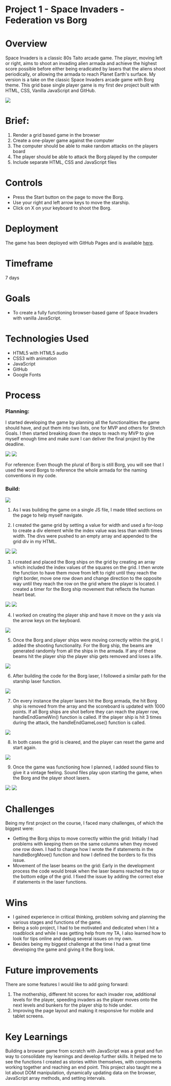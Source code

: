 # Project 1 - Space Invaders - Federation vs Borg

# Overview
Space Invaders is a classic 80s Taito arcade game. The player, moving left or right, aims to shoot an invading alien armada and achieve the highest score possible before either being eradicated by lasers that the aliens shoot periodically, or allowing the armada to reach Planet Earth's surface.
My version is a take on the classic Space Invaders arcade game with Borg theme. This grid base single player game is my first dev project built with HTML, CSS, Vanilla JavaScript and GitHub.

![](src/assets/screenshots/game_played.png)

# Brief:
1. Render a grid based game in the browser
2. Create a one-player game against the computer
3. The computer should be able to make random attacks on the players board
4. The player should be able to attack the Borg played by the computer
5. Include separate HTML, CSS and JavaScript files

# Controls
* Press the Start button on the page to move the Borg.
* Use your right and left arrow keys to move the starship.
* Click on X on your keyboard to shoot the Borg.

# Deployment
The game has been deployed with GitHub Pages and is available [here](https://esinyilmazbilek.github.io/sei-project-one/).

# Timeframe
7 days

# Goals
* To create a fully functioning browser-based game of Space Invaders with vanilla JavaScript.

# Technologies Used
* HTML5 with HTML5 audio
* CSS3 with animation
* JavaScript
* GitHub
* Google Fonts

# Process
### Planning:
I started developing the game by planning all the functionalities the game should have, and put them into two lists, one for MVP and others for Stretch Goals. I then started breaking down the steps to reach my MVP to give myself enough time and make sure I can deliver the final project by the deadline.

![](src/assets/screenshots/planning.png)
![](src/assets/screenshots/planning_days.png)

For reference: Even though the plural of Borg is still Borg, you will see that I used the word Borgs to reference the whole armada for the naming conventions in my code.

### Build:

![](src/assets/screenshots/planning_notes.png)

1. As I was building the game on a single JS file, I made titled sections on the page to help myself navigate.

2. I created the game grid by setting a value for width and used a for-loop to create a div element while the index value was less than width times width. The divs were pushed to an empty array and appended to the grid div in my HTML.

![](src/assets/screenshots/grid.png)
![](src/assets/screenshots/create_grid.png)

3. I created and placed the Borg ships on the grid by creating an array which included the index values of the squares on the grid. I then wrote the function to have them move from left to right until they reach the right border, move one row down and change direction to the opposite way until they reach the row on the grid where the player is located. I created a timer for the Borg ship movement that reflects the human heart beat. 

![](src/assets/screenshots/aliens.png)
![](src/assets/screenshots/borg_move.png)

4. I worked on creating the player ship and have it move on the y axis via the arrow keys on the keyboard. 

![](src/assets/screenshots/control_keys.png)

5. Once the Borg and player ships were moving correctly within the grid, I added the shooting functionality. For the Borg ship, the beams are generated randomly from all the ships in the armada. If any of these beams hit the player ship the player ship gets removed and loses a life.

![](src/assets/screenshots/borg_laser.png)

6. After building the code for the Borg laser, I followed a similar path for the starship laser function.

![](src/assets/screenshots/starship_laser.png)

7. On every instance the player lasers hit the Borg armada, the hit Borg ship is removed from the array and the scoreboard is updated with 1000 points. If all Borg ships are shot before they can reach the player row, handleEndGameWin() function is called. If the player ship is hit 3 times during the attack, the handleEndGameLose() function is called.

![](src/assets/screenshots/gamewin_gamelose.png)

8. In both cases the grid is cleared, and the player can reset the game and start again.

![](src/assets/screenshots/game_reset.png)

9. Once the game was functioning how I planned, I added sound files to give it a vintage feeling. Sound files play upon starting the game, when the Borg and the player shoot lasers.

![](src/assets/screenshots/audio_js.png)
![](src/assets/screenshots/audio_html.png)

# Challenges
Being my first project on the course, I faced many challenges, of which the biggest were:
* Getting the Borg ships to move correctly within the grid: Initially I had problems with keeping them on the same columns when they moved one row down. I had to change how I wrote the if statements in the handleBorgMove() function and how I defined the borders to fix this issue.
* Movement of the laser beams on the grid: Early in the development process the code would break when the laser beams reached the top or the bottom edge of the grid. I fixed the issue by adding the correct else if statements in the laser functions.

# Wins
* I gained experience in critical thinking, problem solving and planning the various stages and functions of the game.
* Being a solo project, I had to be motivated and dedicated when I hit a roadblock and while I was getting help from my TA, I also learned how to look for tips online and debug several issues on my own.
* Besides being my biggest challenge at the time I had a great time developing the game and giving it the Borg look.

# Future improvements
There are some features I would like to add going forward:
 1. The mothership, different hit scores for each invader row, additional levels for the player, speeding invaders as the player moves onto the next levels and bunkers for the player ship to hide under.
 2. Improving the page layout and making it responsive for mobile and tablet screens.

# Key Learnings
Building a browser game from scratch with JavaScript was a great and fun way to consolidate my learnings and develop further skills. It helped me to see the functions I created as stories within themselves, with components working together and reaching an end point. This project also taught me a lot about DOM manipulation, dynamically updating data on the browser, JavaScript array methods, and setting intervals. 




